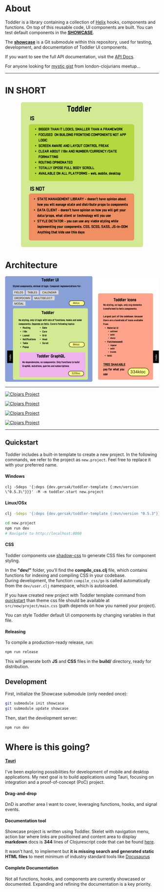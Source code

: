 
# About
Toddler is a library containing a collection of [Helix](https://github.com/lilactown/helix.git) hooks,
components and functions. On top of this reusable code, UI components are built. You can test default components
in the **[SHOWCASE](https://gersak.github.io/toddler)**.

The **[showcase](https://github.com/gersak/toddler-showcase.git)** is a Git submodule within this repository,
used for testing, development, and documentation of Toddler UI components.

If you want to see the full API documentation, visit the [API Docs](https://gersak.github.io/toddler/codox/index.html).

For anyone looking for [mystic gist](https://gist.github.com/gersak/32b7079918e753e52012455710ae1ef2)
from london-clojurians meetup...


---
# IN SHORT
<p style="display=flex;justify-content=center" align="center">
  <img src="/docs/images/ISANOT.png" width="400"/>
</p>

# Architecture
<p style="display=flex;justify-content=center" align="center">
  <img src="/docs/images/Architecture.png" max-width="800"/>
</p>

---

[![Clojars Project](https://img.shields.io/clojars/v/dev.gersak/toddler.svg)](https://clojars.org/dev.gersak/toddler)  


[![Clojars Project](https://img.shields.io/clojars/v/dev.gersak/toddler-ui.svg)](https://clojars.org/dev.gersak/toddler-ui)  

[![Clojars Project](https://img.shields.io/clojars/v/dev.gersak/toddler-icons.svg)](https://clojars.org/dev.gersak/toddler-icons)  

[![Clojars Project](https://img.shields.io/clojars/v/dev.gersak/toddler-graphql.svg)](https://clojars.org/dev.gersak/toddler-graphql)  

---



## Quickstart
Toddler includes a built-in template to create a new project. In the following commands,
we refer to the project as `new.project`. Feel free to replace it with your preferred name.


#### Windows
```pwsh
clj -Sdeps '{:deps {dev.gersak/toddler-template {:mvn/version \"0.5.3\"}}}' -M -m toddler.start new.project
```

#### Linux/OSx
```sh
clj -Sdeps '{:deps {dev.gersak/toddler-template {:mvn/version "0.5.3"}}}' -M -m toddler.start new.project
```

```sh
cd new.project
npm run dev
# Navigate to http://localhost:8000
```

#### CSS
Toddler components use [shadow-css](https://github.com/thheller/shadow-css.git) to generate CSS files for component styling.

In the **"dev/"** folder, you’ll find the **compile_css.clj** file, which contains functions for indexing and compiling CSS in your codebase.  
During development, the function ```compile_css/go``` is called automatically from the `dev/user.clj` namespace, which is autoloaded.

If you have created new project with Toddler template command from [quickstart](#quickstart) than
theme css file should be available at `src/new/project/main.css` (path depends on how you named your project).

You can style Toddler default UI components by changing variables in that file.

#### Releasing
To compile a production-ready release, run:

```sh
npm run release
```

This will generate both **JS** and **CSS** files in the **build/** directory, ready for distribution.

## Development
First, initialize the Showcase submodule (only needed once):

```sh
git submodule init showcase
git submodule update showcase
```

Then, start the development server:

```sh
npm run dev
```

# Where is this going?

#### [Tauri](https://v2.tauri.app/)
I've been exploring possibilities for development of mobile and desktop applications.
My next goal is to build applications using Tauri,
focusing on integration and a proof-of-concept (PoC) project.

#### Drag-and-drop
DnD is another area I want to cover, leveraging functions, hooks, and signal events.

#### Documentation tool
Showcase project is written using Toddler. Skelet with navigation menu, action bar where links
are positioined and content area to display **markdown** docs is **344** lines of Clojurescript code
that can be found [here](https://github.com/gersak/toddler/blob/main/ui/src/toddler/dev.cljs).

It wasn't hard, to implement but **it is missing search and generated static HTML files** to meet minimum
of industry standard tools like [Docusaurus](https://docusaurus.io/)

#### Complete Documentation
Not all functions, hooks, and components are currently showcased or documented. Expanding and refining the documentation is a key priority.
